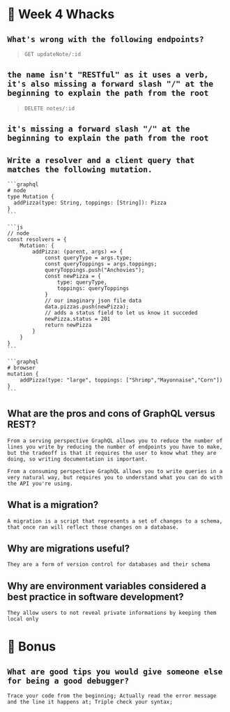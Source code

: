 # 🥑 Week 4 Whacks

## `What's wrong with the following endpoints?`

> `GET updateNote/:id`

`the name isn't "RESTful" as it uses a verb, it's also missing a forward slash "/" at the beginning to explain the path from the root`
---

> `DELETE notes/:id`

`it's missing a forward slash "/" at the beginning to explain the path from the root`
---

## `Write a resolver and a client query that matches the following mutation.`

    ```graphql
    # node
    type Mutation {
      addPizza(type: String, toppings: [String]): Pizza
    }
    ```

    ```js
    // node
    const resolvers = {
        Mutation: {
            addPizza: (parent, args) => {
                const queryType = args.type;
                const queryToppings = args.toppings;
                queryToppings.push("Anchovies");
                const newPizza = {
                    type: queryType,
                    toppings: queryToppings
                }
                // our imaginary json file data
                data.pizzas.push(newPizza);
                // adds a status field to let us know it succeded
                newPizza.status = 201
                return newPizza
            }
        }
    }
    ```

    ```graphql
    # browser
    mutation {
        addPizza(type: "large", toppings: ["Shrimp","Mayonnaise","Corn"])
    }
    ```

## What are the pros and cons of GraphQL versus REST?
`From a serving perspective GraphQL allows you to reduce the number of lines you write by reducing the number of endpoints you have to make, but the tradeoff is that it requires the user to know what they are doing, so writing documentation is important.`

`From a consuming perspective GraphQL allows you to write queries in a very natural way, but requires you to understand what you can do with the API you're using.`

## What is a migration?
`A migration is a script that represents a set of changes to a schema, that once ran will reflect those changes on a database.`

## Why are migrations useful?
`They are a form of version control for databases and their schema`

## Why are environment variables considered a best practice in software development?
`They allow users to not reveal private informations by keeping them local only`

# 🎉 Bonus

## `What are good tips you would give someone else for being a good debugger?`
`Trace your code from the beginning; Actually read the error message and the line it happens at; Triple check your syntax;`